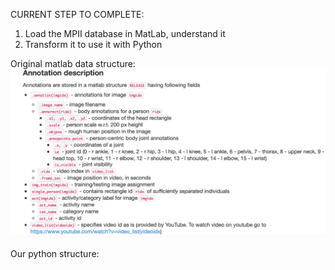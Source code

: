 CURRENT STEP TO COMPLETE:

1) Load the MPII database in MatLab, understand it
2) Transform it to use it with Python

Original matlab data structure:
![Alt text](https://github.com/carodak/Human-Movement/blob/master/annotation.png "Structure of the data")

Our python structure:

